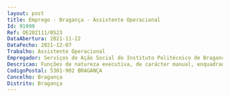 ```yaml
--- 
layout: post
title: Emprego - Bragança - Assistente Operacional
Id: 91999
Ref: OE202111/0523
DataAbertura: 2021-11-22
DataFecho: 2021-12-07
Trabalho: Assistente Operacional
Empregador: Serviços de Ação Social do Instituto Politécnico de Bragança
Descricao: Funções de natureza executiva, de carácter manual, enquadradas em diretivas gerais bem definidas e com graus de complexidade variáveis. Execução de tarefas de apoio elementares, tais como operar com utensílios industriais e semi industriais na área da Alimentação, Alojamento e Manutenção. Ter destreza física e manual para proceder à tratamento, limpeza e higienização de grandes áreas. Ser capaz de um aproveitamento eficaz dos recursos existentes para a obtenção da qualidade exigida pelos Serviços e pelos alunos.
CodigoPostal: 5301-902 BRAGANÇA
Concelho: Bragança
Distrito: Bragança
--- 
```


